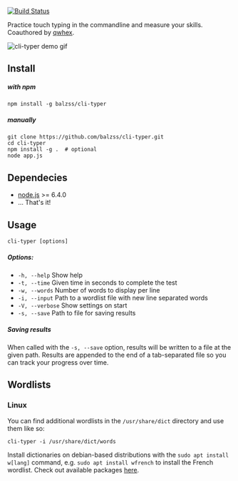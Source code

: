 [![Build Status](https://travis-ci.org/balzss/cli-typer.svg?branch=master)](https://travis-ci.org/balzss/cli-typer)

Practice touch typing in the commandline and measure your skills.
Coauthored by [qwhex](https://github.com/qwhex).

![cli-typer demo gif](https://raw.githubusercontent.com/balzss/cli-typer/master/demo.gif)

## Install

##### with npm
```
npm install -g balzss/cli-typer
```

##### manually
```
git clone https://github.com/balzss/cli-typer.git
cd cli-typer
npm install -g .  # optional
node app.js
```

## Dependecies

- [node.js](https://github.com/nodejs/node) >= 6.4.0
- ... That's it!

## Usage
```
cli-typer [options]
```

##### Options:
- `-h, --help` Show help
- `-t, --time` Given time in seconds to complete the test
- `-w, --words` Number of words to display per line
- `-i, --input` Path to a wordlist file with new line separated words
- `-V, --verbose` Show settings on start
- `-s, --save` Path to file for saving results

##### Saving results

When called with the `-s, --save` option, results will be written to a file at the given path. Results are appended to the end of a tab-separated file so you can track your progress over time.

## Wordlists

### Linux
You can find additional wordlists in the `/usr/share/dict` directory and use them like so:
```
cli-typer -i /usr/share/dict/words
```

Install dictionaries on debian-based distributions with the `sudo apt install w[lang]` command, e.g. `sudo apt install wfrench` to install the French wordlist. Check out available packages [here](https://packages.debian.org/sid/wordlist).
